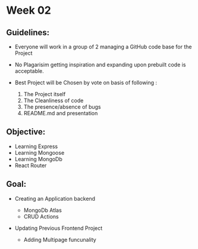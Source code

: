 # Week 02

## Guidelines:
* Everyone will work in a group of 2 managing a GitHub code base for the Project
* No Plagarisim getting inspiration and expanding upon prebuilt code is acceptable.
* Best Project will be Chosen by vote on basis of following :

    1. The Project itself
    2. The Cleanliness of code
    3. The presence/absence of bugs
    4. README.md and presentation

## Objective:
* Learning Express 
* Learning Mongoose 
* Learning MongoDb 
* React Router 

## Goal:
* Creating an Application backend
    * MongoDb Atlas
    * CRUD Actions

* Updating Previous Frontend Project
    * Adding Multipage funcunality
